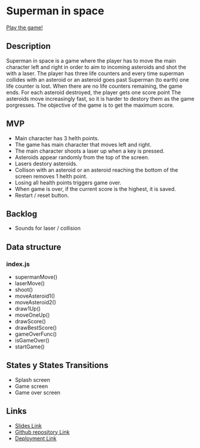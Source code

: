 # Superman in space

[Play the game!](https://dbravojuanico.github.io/super-man-game/)

## Description
Superman in space is a game where the player has to move the main character left and right in order to aim to incoming asteroids and shot the with a laser. The player has three life counters and every time superman collides with an asteroid or an asteroid goes past Superman (to earth) one life counter is lost. When there are no life counters remaining, the game ends.
For each asteroid destroyed, the player gets one score point
The asteroids move increasingly fast, so it is harder to destory them as the game porgresses. The objective of the game is to get the maximum score.

## MVP
- Main character has 3 helth points.
- The game has main character that moves left and right.
- The main character shoots a laser up when a key is pressed.
- Asteroids appear randomly from the top of the screen.
- Lasers destory asteroids.
- Collison with an asteroid or an asteroid reaching the bottom of the screen removes 1 helth point.
- Losing all health points triggers game over.
- When game is over, if the current score is the highest, it is saved.
- Restart / reset button.

## Backlog
- Sounds for laser / collision

## Data structure

### index.js
- supermanMove()
- laserMove()
- shoot()
- moveAsteroid1()
- moveAsteroid2()
- draw1Up()
- moveOneUp()
- drawScore()
- drawBestScore()
- gameOverFunc()
- isGameOver()
- startGame()

## States y States Transitions
- Splash screen
- Game screen
- Game over screen

## Links

- [Slides Link](https://docs.google.com/presentation/d/1fqnkrze5J4-MqAwXjh0IEWmeFrAHSyDwoK5TJwGyKJI/edit?usp=sharing)
- [Github repository Link](https://github.com/dbravojuanico/super-man-game)
- [Deployment Link](https://dbravojuanico.github.io/super-man-game/)
